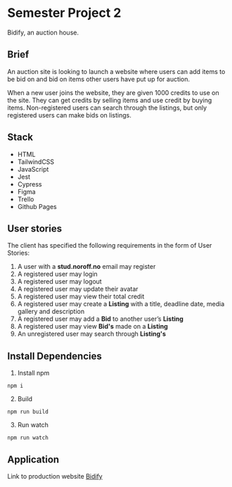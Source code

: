 # Semester Project 2

Bidify, an auction house.

## Brief

An auction site is looking to launch a website where users can add items to be bid on and bid on items other users have put up for auction.

When a new user joins the website, they are given 1000 credits to use on the site. They can get credits by selling items and use credit by buying items. Non-registered users can search through the listings, but only registered users can make bids on listings.

## Stack

- HTML
- TailwindCSS
- JavaScript
- Jest
- Cypress
- Figma
- Trello
- Github Pages

## User stories

The client has specified the following requirements in the form of User Stories:

1. A user with a **stud.noroff.no** email may register
2. A registered user may login
3. A registered user may logout
4. A registered user may update their avatar
5. A registered user may view their total credit
6. A registered user may create a **Listing** with a title, deadline date, media gallery and description
7. A registered user may add a **Bid** to another user’s **Listing**
8. A registered user may view **Bid's** made on a **Listing**
9. An unregistered user may search through **Listing's**

## Install Dependencies

1. Install npm

```
npm i
```

2. Build

```
npm run build
```

3. Run watch

```
npm run watch
```

## Application

Link to production website [Bidify](https://mariusrundereim.github.io/marius-semester-project-2/)
